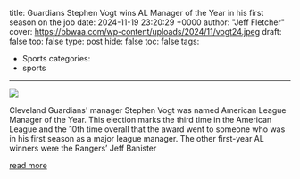 title: Guardians Stephen Vogt wins AL Manager of the Year in his first season on the job
date: 2024-11-19 23:20:29 +0000
author: "Jeff Fletcher"
cover: https://bbwaa.com/wp-content/uploads/2024/11/vogt24.jpeg
draft: false
top: false
type: post
hide: false
toc: false
tags:
  - Sports
categories:
  - sports
---

![](https://bbwaa.com/wp-content/uploads/2024/11/vogt24.jpeg)

Cleveland Guardians' manager Stephen Vogt was named American League Manager of the Year. This election marks the third time in the American League and the 10th time overall that the award went to someone who was in his first season as a major league manager. The other first-year AL winners were the Rangers’ Jeff Banister

[read more](https://bbwaa.com/24-al-mgr/)

